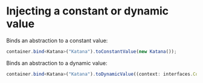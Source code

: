 # Injecting a constant or dynamic value
Binds an abstraction to a constant value:
```ts
container.bind<Katana>("Katana").toConstantValue(new Katana());
```
Binds an abstraction to a dynamic value:
```ts
container.bind<Katana>("Katana").toDynamicValue((context: interfaces.Context) => { return new Katana(); });
```

